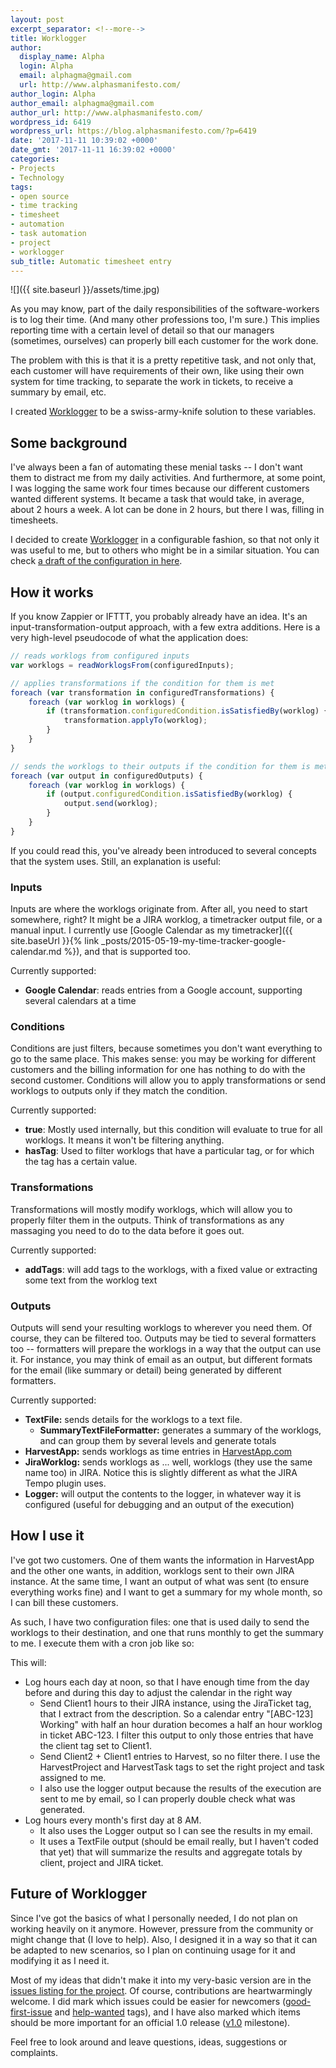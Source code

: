 ```yaml
---
layout: post
excerpt_separator: <!--more-->
title: Worklogger
author:
  display_name: Alpha
  login: Alpha
  email: alphagma@gmail.com
  url: http://www.alphasmanifesto.com/
author_login: Alpha
author_email: alphagma@gmail.com
author_url: http://www.alphasmanifesto.com/
wordpress_id: 6419
wordpress_url: https://blog.alphasmanifesto.com/?p=6419
date: '2017-11-11 10:39:02 +0000'
date_gmt: '2017-11-11 16:39:02 +0000'
categories:
- Projects
- Technology
tags:
- open source
- time tracking
- timesheet
- automation
- task automation
- project
- worklogger
sub_title: Automatic timesheet entry
---
```


![]({{ site.baseurl }}/assets/time.jpg)

As you may know, part of the daily responsibilities of the software-workers is to log their time. (And many other professions too, I'm sure.) This implies reporting time with a certain level of detail so that our managers (sometimes, ourselves) can properly bill each customer for the work done.

The problem with this is that it is a pretty repetitive task, and not only that, each customer will have requirements of their own, like using their own system for time tracking, to separate the work in tickets, to receive a summary by email, etc.

I created [Worklogger](https://github.com/AlphaGit/worklogger) to be a swiss-army-knife solution to these variables.

<!--more-->

## Some background

I've always been a fan of automating these menial tasks -- I don't want them to distract me from my daily activities. And furthermore, at some point, I was logging the same work four times because our different customers wanted different systems. It became a task that would take, in average, about 2 hours a week. A lot can be done in 2 hours, but there I was, filling in timesheets.

I decided to create [Worklogger](https://github.com/AlphaGit/worklogger) in a configurable fashion, so that not only it was useful to me, but to others who might be in a similar situation. You can check [a draft of the configuration in here](https://github.com/AlphaGit/worklogger/blob/master/docs/configuration.md).

## How it works

If you know Zappier or IFTTT, you probably already have an idea. It's an input-transformation-output approach, with a few extra additions. Here is a very high-level pseudocode of what the application does:

```js
// reads worklogs from configured inputs
var worklogs = readWorklogsFrom(configuredInputs);

// applies transformations if the condition for them is met
foreach (var transformation in configuredTransformations) {
    foreach (var worklog in worklogs) {
        if (transformation.configuredCondition.isSatisfiedBy(worklog) {
            transformation.applyTo(worklog);
        }
    }
}

// sends the worklogs to their outputs if the condition for them is met
foreach (var output in configuredOutputs) {
    foreach (var worklog in worklogs) {
        if (output.configuredCondition.isSatisfiedBy(worklog) {
            output.send(worklog);
        }
    }
}
```

If you could read this, you've already been introduced to several concepts that the system uses. Still, an explanation is useful:

### Inputs

Inputs are where the worklogs originate from. After all, you need to start somewhere, right? It might be a JIRA worklog, a timetracker output file, or a manual input. I currently use [Google Calendar as my timetracker]({{ site.baseUrl }}{% link _posts/2015-05-19-my-time-tracker-google-calendar.md %}), and that is supported too.

Currently supported:

- **Google Calendar**: reads entries from a Google account, supporting several calendars at a time

### Conditions

Conditions are just filters, because sometimes you don't want everything to go to the same place. This makes sense: you may be working for different customers and the billing information for one has nothing to do with the second customer. Conditions will allow you to apply transformations or send worklogs to outputs only if they match the condition.

Currently supported:

- **true**: Mostly used internally, but this condition will evaluate to true for all worklogs. It means it won't be filtering anything.
- **hasTag**: Used to filter worklogs that have a particular tag, or for which the tag has a certain value.

### Transformations

Transformations will mostly modify worklogs, which will allow you to properly filter them in the outputs. Think of transformations as any massaging you need to do to the data before it goes out.

Currently supported:

- **addTags**: will add tags to the worklogs, with a fixed value or extracting some text from the worklog text

### Outputs

Outputs will send your resulting worklogs to wherever you need them. Of course, they can be filtered too. Outputs may be tied to several formatters too -- formatters will prepare the worklogs in a way that the output can use it. For instance, you may think of email as an output, but different formats for the email (like summary or detail) being generated by different formatters.

Currently supported:

- **TextFile:** sends details for the worklogs to a text file.
    - **SummaryTextFileFormatter:** generates a summary of the worklogs, and can group them by several levels and generate totals
- **HarvestApp:** sends worklogs as time entries in [HarvestApp.com](https://harvestapp.com/)
- **JiraWorklog:** sends worklogs as ... well, worklogs (they use the same name too) in JIRA. Notice this is slightly different as what the JIRA Tempo plugin uses.
- **Logger:** will output the contents to the logger, in whatever way it is configured (useful for debugging and an output of the execution)

## How I use it

I've got two customers. One of them wants the information in HarvestApp and the other one wants, in addition, worklogs sent to their own JIRA instance. At the same time, I want an output of what was sent (to ensure everything works fine) and I want to get a summary for my whole month, so I can bill these customers.

As such, I have two configuration files: one that is used daily to send the worklogs to their destination, and one that runs monthly to get the summary to me. I execute them with a cron job like so:

<script src="https://gist.github.com/AlphaGit/1ea8316e6f585ba42a73d8b4444a148d.js"></script>

This will:

- Log hours each day at noon, so that I have enough time from the day before and during this day to adjust the calendar in the right way
    - Send Client1 hours to their JIRA instance, using the JiraTicket tag, that I extract from the description. So a calendar entry "[ABC-123] Working" with half an hour duration becomes a half an hour worklog in ticket ABC-123. I filter this output to only those entries that have the client tag set to Client1.
    - Send Client2 + Client1 entries to Harvest, so no filter there. I use the HarvestProject and HarvestTask tags to set the right project and task assigned to me.
    - I also use the logger output because the results of the execution are sent to me by email, so I can properly double check what was generated.
- Log hours every month's first day at 8 AM.
    - It also uses the Logger output so I can see the results in my email.
    - It uses a TextFile output (should be email really, but I haven't coded that yet) that will summarize the results and aggregate totals by client, project and JIRA ticket.

## Future of Worklogger

Since I've got the basics of what I personally needed, I do not plan on working heavily on it anymore. However, pressure from the community or might change that (I love to help). Also, I designed it in a way so that it can be adapted to new scenarios, so I plan on continuing usage for it and modifying it as I need it.

Most of my ideas that didn't make it into my very-basic version are in the [issues listing for the project](https://github.com/AlphaGit/worklogger/issues). Of course, contributions are heartwarmingly welcome. I did mark which issues could be easier for newcomers ([good-first-issue](https://github.com/AlphaGit/worklogger/issues?q=is%3Aissue+is%3Aopen+label%3A%22good+first+issue%22) and [help-wanted](https://github.com/AlphaGit/worklogger/issues?q=is%3Aissue+is%3Aopen+label%3A%22help+wanted%22) tags), and I have also marked which items should be more important for an official 1.0 release ([v1.0](https://github.com/AlphaGit/worklogger/milestone/1) milestone).

Feel free to look around and leave questions, ideas, suggestions or complaints.
